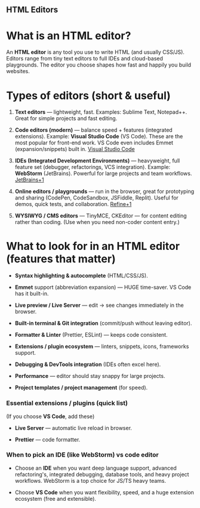 ## HTML Editors

# What is an HTML editor?

An **HTML editor** is any tool you use to write HTML (and usually CSS/JS). Editors range from tiny text editors to full IDEs and cloud-based playgrounds. The editor you choose shapes how fast and happily you build websites.

# Types of editors (short & useful)

1.  **Text editors** — lightweight, fast. Examples: Sublime Text, Notepad++. Great for simple projects and fast editing.
    
2.  **Code editors (modern)** — balance speed + features (integrated extensions). Example: **Visual Studio Code** (VS Code). These are the most popular for front-end work. VS Code even includes Emmet (expansion/snippets) built in. [Visual Studio Code](https://code.visualstudio.com/docs/languages/emmet?utm_source=chatgpt.com)
    
3.  **IDEs (Integrated Development Environments)** — heavyweight, full feature set (debugger, refactorings, VCS integration). Example: **WebStorm** (JetBrains). Powerful for large projects and team workflows. [JetBrains+1](https://www.jetbrains.com/help/webstorm/editing-html-files.html?utm_source=chatgpt.com)
    
4.  **Online editors / playgrounds** — run in the browser, great for prototyping and sharing (CodePen, CodeSandbox, JSFiddle, Replit). Useful for demos, quick tests, and collaboration. [Refine+1](https://refine.dev/blog/6-best-online-code-editors-comparison/?utm_source=chatgpt.com)
    
5.  **WYSIWYG / CMS editors** — TinyMCE, CKEditor — for content editing rather than coding. (Use when you need non-coder content entry.)

# What to look for in an HTML editor (features that matter)

-   **Syntax highlighting & autocomplete** (HTML/CSS/JS).
    
-   **Emmet** support (abbreviation expansion) — HUGE time-saver. VS Code has it built-in. 
-   **Live preview / Live Server** — edit → see changes immediately in the browser.
    
-   **Built-in terminal & Git integration** (commit/push without leaving editor).
    
-   **Formatter & Linter** (Prettier, ESLint) — keeps code consistent.
    
-   **Extensions / plugin ecosystem** — linters, snippets, icons, frameworks support.
    
-   **Debugging & DevTools integration** (IDEs often excel here). 
-   **Performance** — editor should stay snappy for large projects.
    
-   **Project templates / project management** (for speed).

### Essential extensions / plugins (quick list)

(If you choose **VS Code**, add these)

-   **Live Server** — automatic live reload in browser.
    
-   **Prettier** — code formatter.
### When to pick an IDE (like WebStorm) vs code editor

-   Choose an **IDE** when you want deep language support, advanced refactoring's, integrated debugging, database tools, and heavy project workflows. WebStorm is a top choice for JS/TS heavy teams. 

-   Choose **VS Code** when you want flexibility, speed, and a huge extension ecosystem (free and extensible).
    
